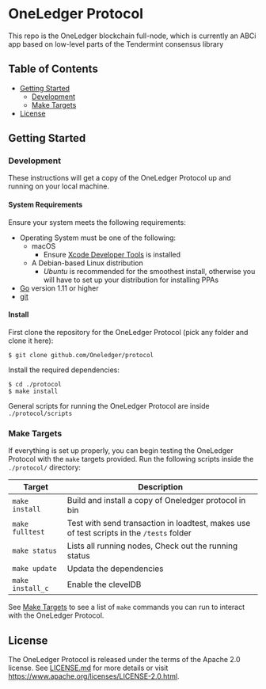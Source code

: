 
# OneLedger Protocol 

This repo is the OneLedger blockchain full-node, which is currently an ABCi app based on low-level parts of the Tendermint consensus library

## Table of Contents

* [Getting Started](#getting-started)
    * [Development](#Development)
    * [Make Targets](#make-targets)
* [License](#license)

## Getting Started

### Development

   These instructions will get a copy of the OneLedger Protocol up and running on your local machine.

#### System Requirements

Ensure your system meets the following requirements:

* Operating System must be one of the following:
  * macOS
    * Ensure [Xcode Developer Tools](https://developer.apple.com/xcode/) is installed
  * A Debian-based Linux distribution
    * *Ubuntu* is recommended for the smoothest install, otherwise you will have to set up your distribution for installing PPAs
* [Go](https://golang.org/) version 1.11 or higher
* [git](https://git-scm.com/)

#### Install

First clone the repository for the OneLedger Protocol (pick any folder and clone it here):

```
$ git clone github.com/Oneledger/protocol
```

Install the required dependencies:

```
$ cd ./protocol
$ make install
```

General scripts for running the OneLedger Protocol are inside `./protocol/scripts`

### Make Targets

If everything is set up properly, you can begin testing the OneLedger Protocol with the `make` targets provided. Run the following scripts inside the `./protocol/` directory:

| Target | Description |
| --- | --- |
| `make install`| Build and install a copy of Oneledger protocol in bin |
| `make fulltest` | Test with send transaction in loadtest, makes use of test scripts in the `/tests` folder |
| `make status` | Lists all running nodes, Check out the running status|
| `make update` | Updata the dependencies |
| `make install_c` | Enable the clevelDB |


See [Make Targets](#make-targets) to see a list of `make` commands you can run to interact with the OneLedger Protocol.


## License

The OneLedger Protocol is released under the terms of the Apache 2.0 license. See [LICENSE.md](LICENSE.md) for more details or visit https://www.apache.org/licenses/LICENSE-2.0.html.
